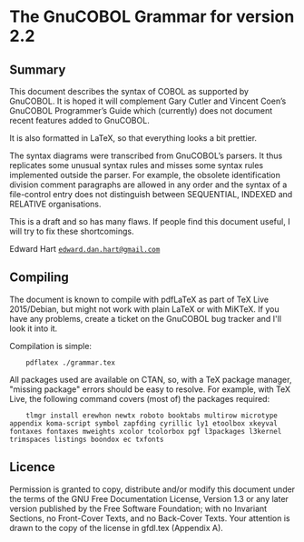 # The GnuCOBOL Grammar for version 2.2

## Summary

This document describes the syntax of COBOL as supported by GnuCOBOL. It is
hoped it will complement Gary Cutler and Vincent Coen’s GnuCOBOL Programmer’s
Guide which (currently) does not document recent features added to GnuCOBOL.

It is also formatted in LaTeX, so that everything looks a bit prettier.

The syntax diagrams were transcribed from GnuCOBOL’s parsers. It thus replicates
some unusual syntax rules and misses some syntax rules implemented outside the
parser. For example, the obsolete identification division comment paragraphs are
allowed in any order and the syntax of a file-control entry does not distinguish
between SEQUENTIAL, INDEXED and RELATIVE organisations.

This is a draft and so has many flaws. If people find this document useful, I
will try to fix these shortcomings.

Edward Hart
[`edward.dan.hart@gmail.com`](mailto:edward.dan.hart@gmail.com)

## Compiling

The document is known to compile with pdfLaTeX as part of TeX Live 2015/Debian,
but might not work with plain LaTeX or with MiKTeX. If you have any problems,
create a ticket on the GnuCOBOL bug tracker and I'll look it into it.

Compilation is simple:

~~~~
    pdflatex ./grammar.tex
~~~~

All packages used are available on CTAN, so, with a TeX package manager,
"missing package" errors should be easy to resolve. For example, with TeX Live,
the following command covers (most of) the packages required:

~~~~
    tlmgr install erewhon newtx roboto booktabs multirow microtype appendix koma-script symbol zapfding cyrillic ly1 etoolbox xkeyval fontaxes fontaxes mweights xcolor tcolorbox pgf l3packages l3kernel trimspaces listings boondox ec txfonts
~~~~

## Licence

Permission is granted to copy, distribute and/or modify this document under the
terms of the GNU Free Documentation License, Version 1.3 or any later version
published by the Free Software Foundation; with no Invariant Sections, no
Front-Cover Texts, and no Back-Cover Texts. Your attention is drawn to the copy
of the license in gfdl.tex (Appendix A).
